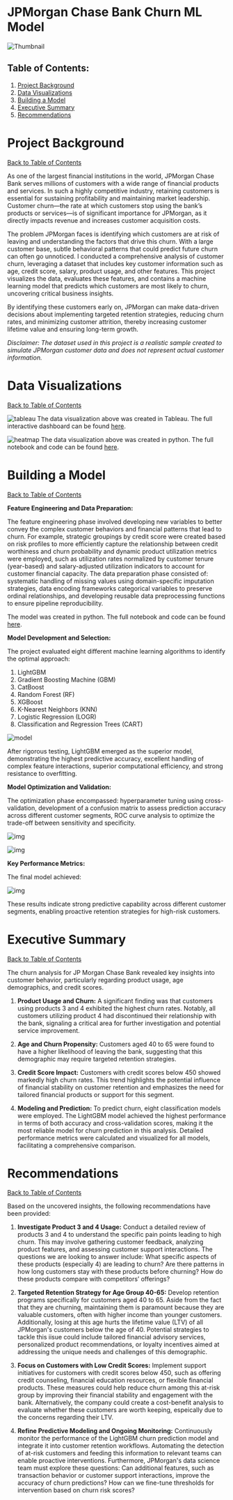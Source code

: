 # JPMorgan Chase Bank Churn ML Model

![Thumbnail](presentation/JP-Morgan-Chase.jpeg)

## Table of Contents:
1. [Project Background](#project-background)
2. [Data Visualizations](#data-visualizations)
3. [Building a Model](#building-a-model)
4. [Executive Summary](#executive-summary)
5. [Recommendations](#recommendations)

# Project Background
[Back to Table of Contents](#table-of-contents)

As one of the largest financial institutions in the world, JPMorgan Chase Bank serves millions of customers with a wide range of financial products and services. In such a highly competitive industry, retaining customers is essential for sustaining profitability and maintaining market leadership. Customer churn—the rate at which customers stop using the bank’s products or services—is of significant importance for JPMorgan, as it directly impacts revenue and increases customer acquisition costs.

The problem JPMorgan faces is identifying which customers are at risk of leaving and understanding the factors that drive this churn. With a large customer base, subtle behavioral patterns that could predict future churn can often go unnoticed. I conducted a comprehensive analysis of customer churn, leveraging a dataset that includes key customer information such as age, credit score, salary, product usage, and other features. This project visualizes the data, evaluates these features, and contains a machine learning model that predicts which customers are most likely to churn, uncovering critical business insights. 

By identifying these customers early on, JPMorgan can make data-driven decisions about implementing targeted retention strategies, reducing churn rates, and minimizing customer attrition, thereby increasing customer lifetime value and ensuring long-term growth.

*Disclaimer: The dataset used in this project is a realistic sample created to simulate JPMorgan customer data and does not represent actual customer information.*

# Data Visualizations
[Back to Table of Contents](#table-of-contents)

![tableau](presentation/customer_segmentation_bank_churn.png)
The data visualization above was created in Tableau. The full interactive dashboard can be found [here](tableau/Customer-Segmentation.twb).

![heatmap](presentation/churn_heatmap.png)
The data visualization above was created in python. The full notebook and code can be found [here](python/bank_churn.ipynb).

# Building a Model
[Back to Table of Contents](#table-of-contents)

**Feature Engineering and Data Preparation:**

The feature engineering phase involved developing new variables to better convey the complex customer behaviors and financial patterns that lead to churn. For example, strategic groupings by credit score were created based on risk profiles to more efficiently capture the relationship between credit worthiness and churn probability and dynamic product utilization metrics were employed, such as utilization rates normalized by customer tenure (year-based) and salary-adjusted utilization indicators to account for customer financial capacity. The data preparation phase consisted of: systematic handling of missing values using domain-specific imputation strategies, data encoding frameworks categorical variables to preserve ordinal relationships, and developing reusable data preprocessing functions to ensure pipeline reproducibility.

The model was created in python. The full notebook and code can be found [here](python/bank_churn.ipynb).

**Model Development and Selection:**

The project evaluated eight different machine learning algorithms to identify the optimal approach:
1. LightGBM
2. Gradient Boosting Machine (GBM)
3. CatBoost
4. Random Forest (RF)
5. XGBoost
6. K-Nearest Neighbors (KNN)
7. Logistic Regression (LOGR)
8. Classification and Regression Trees (CART)

![model](presentation/churn_model_ranking.png)

After rigorous testing, LightGBM emerged as the superior model, demonstrating the highest predictive accuracy, excellent handling of complex feature interactions, superior computational efficiency, and strong resistance to overfitting.

**Model Optimization and Validation:**

The optimization phase encompassed: hyperparameter tuning using cross-validation, development of a confusion matrix to assess prediction accuracy across different customer segments, ROC curve analysis to optimize the trade-off between sensitivity and specificity.

![img](presentation/churn_confusion_matrix.png)

![img](presentation/churn_roc_curve.png)

**Key Performance Metrics:**

The final model achieved:

![img](presentation/churn_final_model.png)

These results indicate strong predictive capability across different customer segments, enabling proactive retention strategies for high-risk customers.

# Executive Summary
[Back to Table of Contents](#table-of-contents)

The churn analysis for JP Morgan Chase Bank revealed key insights into customer behavior, particularly regarding product usage, age demographics, and credit scores.

1. **Product Usage and Churn:** A significant finding was that customers using products 3 and 4 exhibited the highest churn rates. Notably, all customers utilizing product 4 had discontinued their relationship with the bank, signaling a critical area for further investigation and potential service improvement.

2. **Age and Churn Propensity:** Customers aged 40 to 65 were found to have a higher likelihood of leaving the bank, suggesting that this demographic may require targeted retention strategies.

3. **Credit Score Impact:** Customers with credit scores below 450 showed markedly high churn rates. This trend highlights the potential influence of financial stability on customer retention and emphasizes the need for tailored financial products or support for this segment.

4. **Modeling and Prediction:** To predict churn, eight classification models were employed. The LightGBM model achieved the highest performance in terms of both accuracy and cross-validation scores, making it the most reliable model for churn prediction in this analysis. Detailed performance metrics were calculated and visualized for all models, facilitating a comprehensive comparison.

# Recommendations
[Back to Table of Contents](#table-of-contents)

Based on the uncovered insights, the following recommendations have been provided:

1. **Investigate Product 3 and 4 Usage:** Conduct a detailed review of products 3 and 4 to understand the specific pain points leading to high churn. This may involve gathering customer feedback, analyzing product features, and assessing customer support interactions. The questions we are looking to answer include: What specific aspects of these products (especially 4) are leading to churn? Are there patterns in how long customers stay with these products before churning? How do these products compare with competitors’ offerings?

2. **Targeted Retention Strategy for Age Group 40-65:** Develop retention programs specifically for customers aged 40 to 65. Aside from the fact that they are churning, maintaining them is paramount because they are valuable customers, often with higher income than younger customers. Additionally, losing at this age hurts the lifetime value (LTV) of all JPMorgan's customers below the age of 40. Potential strategies to tackle this iisue could include tailored financial advisory services, personalized product recommendations, or loyalty incentives aimed at addressing the unique needs and challenges of this demographic.

3. **Focus on Customers with Low Credit Scores:** Implement support initiatives for customers with credit scores below 450, such as offering credit counseling, financial education resources, or flexible financial products. These measures could help reduce churn among this at-risk group by improving their financial stability and engagement with the bank. Alternatively, the company could create a cost-benefit analysis to evaluate whether these customers are worth keeping, espeically due to the concerns regarding their LTV.

4. **Refine Predictive Modeling and Ongoing Monitoring:** Continuously monitor the performance of the LightGBM churn prediction model and integrate it into customer retention workflows. Automating the detection of at-risk customers and feeding this information to relevant teams can enable proactive interventions. Furthermore, JPMorgan's data science team must explore these questions: Can additional features, such as transaction behavior or customer support interactions, improve the accuracy of churn predictions? How can we fine-tune thresholds for intervention based on churn risk scores? 

